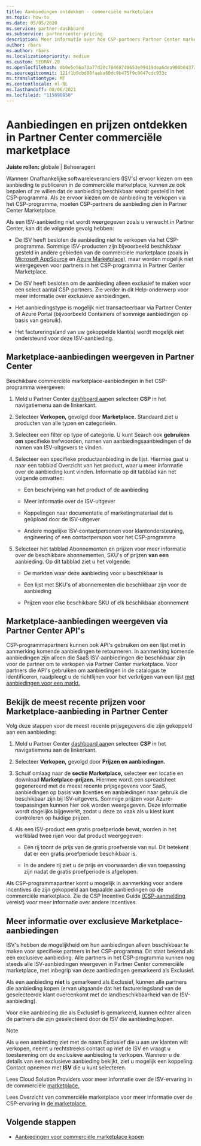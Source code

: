 ```yaml
---
title: Aanbiedingen ontdekken - commerciële marketplace
ms.topic: how-to
ms.date: 05/05/2020
ms.service: partner-dashboard
ms.subservice: partnercenter-pricing
description: Meer informatie over hoe CSP-partners Partner Center marketplace kunnen bekijken of doorzoeken op SaaS-aanbiedingen of prijzen van ISV's (Independent Software Vendors).
author: rbars
ms.author: rbars
ms.localizationpriority: medium
ms.custom: SEOMAY.20
ms.openlocfilehash: 0b0e5e56a73a77d20c70468740653e99419dea6dea900b043730ed9a4524d85b
ms.sourcegitcommit: 121f1b9cbd88faeba60dc9b475f9c0647cdc933c
ms.translationtype: MT
ms.contentlocale: nl-NL
ms.lasthandoff: 08/06/2021
ms.locfileid: "115690950"
---
```

# <a name="discover-offers-and-pricing-in-partner-center-commercial-marketplace"></a>Aanbiedingen en prijzen ontdekken in Partner Center commerciële marketplace

**Juiste rollen:** globale | Beheeragent

Wanneer Onafhankelijke softwareleveranciers (ISV's) ervoor kiezen om een aanbieding te publiceren in de commerciële marketplace, kunnen ze ook bepalen of ze willen dat de aanbieding beschikbaar wordt gesteld in het CSP-programma. Als ze ervoor kiezen om de aanbieding te verkopen via het CSP-programma, moeten CSP-partners de aanbieding zien in Partner Center Marketplace.

Als een ISV-aanbieding niet wordt weergegeven zoals u verwacht in Partner Center, kan dit de volgende gevolg hebben:

- De ISV heeft besloten de aanbieding niet te verkopen via het CSP-programma. Sommige ISV-producten zijn bijvoorbeeld beschikbaar gesteld in andere gebieden van de commerciële marketplace (zoals in [Microsoft AppSource](https://appsource.microsoft.com/) en [Azure Marketplace](https://azuremarketplace.microsoft.com/)), maar worden mogelijk niet weergegeven voor partners in het CSP-programma in Partner Center Marketplace.

- De ISV heeft besloten om de aanbieding alleen exclusief te maken voor een select aantal CSP-partners. Zie verder in dit Help-onderwerp voor meer informatie over exclusieve aanbiedingen.

- Het aanbiedingstype is mogelijk niet transacteerbaar via Partner Center of Azure Portal (bijvoorbeeld Containers of sommige aanbiedingen op basis van gebruik).

- Het factureringsland van uw gekoppelde klant(s) wordt mogelijk niet ondersteund voor deze ISV-aanbieding.

## <a name="view-marketplace-offers-in-partner-center"></a>Marketplace-aanbiedingen weergeven in Partner Center

Beschikbare commerciële marketplace-aanbiedingen in het CSP-programma weergeven:

1. Meld u Partner Center [dashboard aan](https://partner.microsoft.com/dashboard)en selecteer **CSP** in het navigatiemenu aan de linkerkant.

2. Selecteer **Verkopen,** gevolgd door **Marketplace.** Standaard ziet u producten van alle typen en categorieën.

3. Selecteer een filter op type of categorie. U kunt Search ook **gebruiken om** specifieke trefwoorden, namen van aanbiedingsaanbiedingen of de namen van ISV-uitgevers te vinden.

4. Selecteer een specifieke productaanbieding in de lijst. Hiermee gaat u naar een tabblad Overzicht van het product, waar u meer informatie over de aanbieding kunt vinden. Informatie op dit tabblad kan het volgende omvatten: 

    - Een beschrijving van het product of de aanbieding

    - Meer informatie over de ISV-uitgever

    - Koppelingen naar documentatie of marketingmateriaal dat is geüpload door de ISV-uitgever

    - Andere mogelijke ISV-contactpersonen voor klantondersteuning, engineering of een contactpersoon voor het CSP-programma

5. Selecteer het tabblad Abonnementen en prijzen voor meer informatie over de beschikbare abonnementen, SKU's of prijzen **van een** aanbieding. Op dit tabblad ziet u het volgende:

    - De markten waar deze aanbieding voor u beschikbaar is

    - Een lijst met SKU's of abonnementen die beschikbaar zijn voor de aanbieding

    - Prijzen voor elke beschikbare SKU of elk beschikbaar abonnement

## <a name="view-marketplace-offers-via-partner-center-apis"></a>Marketplace-aanbiedingen weergeven via Partner Center API's

CSP-programmapartners kunnen ook API's gebruiken om een lijst met in aanmerking komende aanbiedingen te retourneren. In aanmerking komende aanbiedingen zijn alleen die SaaS ISV-aanbiedingen die beschikbaar zijn voor de partner om te verkopen via Partner Center marketplace. Voor partners die API's gebruiken om aanbiedingen in de catalogus te identificeren, raadpleegt u de richtlijnen voor het verkrijgen van een lijst [met aanbiedingen voor een markt.](/partner-center/develop/create-subscription-azure-marketplace-products#get-a-list-of-offers-for-a-market)

## <a name="view-the-latest-marketplace-offer-pricing-in-partner-center"></a>Bekijk de meest recente prijzen voor Marketplace-aanbieding in Partner Center

Volg deze stappen voor de meest recente prijsgegevens die zijn gekoppeld aan een aanbieding:

1. Meld u Partner Center [dashboard aan](https://partner.microsoft.com/dashboard)en selecteer **CSP** in het navigatiemenu aan de linkerkant.

2. Selecteer **Verkopen,** gevolgd door **Prijzen en aanbiedingen.**

3. Schuif omlaag naar de **sectie Marketplace,** selecteer een locatie en download **Marketplace-prijzen.** Hiermee wordt een spreadsheet gegenereerd met de meest recente prijsgegevens voor SaaS, aanbiedingen op basis van licenties en aanbiedingen naar gebruik die beschikbaar zijn bij ISV-uitgevers. Sommige prijzen voor Azure-toepassingen kunnen hier ook worden weergegeven. Deze informatie wordt dagelijks bijgewerkt, zodat u deze zo vaak als u kiest kunt controleren op huidige prijzen.

4. Als een ISV-product een gratis proefperiode bevat, worden in het werkblad twee rijen voor dat product weergegeven:

    - Eén rij toont de prijs van de gratis proefversie van nul. Dit betekent dat er een gratis proefperiode beschikbaar is.

    - In de andere rij ziet u de prijs en voorwaarden die van toepassing zijn nadat de gratis proefperiode is afgelopen.

Als CSP-programmapartner komt u mogelijk in aanmerking voor andere incentives die zijn gekoppeld aan bepaalde aanbiedingen op de commerciële marketplace. Zie de CSP Incentive Guide [(CSP-aanmelding](https://aka.ms/partnerincentives) vereist) voor meer informatie over andere incentives.

## <a name="learn-about-marketplace-exclusive-offers"></a>Meer informatie over exclusieve Marketplace-aanbiedingen

ISV's hebben de mogelijkheid om hun aanbiedingen alleen beschikbaar te maken voor specifieke partners in het CSP-programma. Dit staat bekend als een exclusieve aanbieding. Alle partners in het CSP-programma kunnen nog steeds alle ISV-aanbiedingen weergeven in Partner Center commerciële marketplace, met inbegrip van deze aanbiedingen gemarkeerd als Exclusief.

Als een aanbieding **niet** is gemarkeerd als Exclusief, kunnen alle partners die aanbieding kopen (ervan uitgaande dat het factureringsland van de geselecteerde klant overeenkomt met de landbeschikbaarheid van de ISV-aanbieding).

Voor elke aanbieding die als Exclusief is gemarkeerd, kunnen echter alleen de partners die zijn geselecteerd door de ISV die aanbieding kopen.

> [!NOTE]
> Als u een aanbieding ziet met de naam Exclusief die u aan uw klanten wilt verkopen, neemt u rechtstreeks contact op met de ISV en vraagt u toestemming om de exclusieve aanbieding te verkopen. Wanneer u de details van een exclusieve aanbieding bekijkt, ziet u mogelijk een koppeling Contact opnemen met **ISV** die u kunt selecteren.

Lees Cloud Solution Providers voor meer informatie over de ISV-ervaring in de commerciële [marketplace.](/azure/marketplace/cloud-solution-providers)

Lees Overzicht van commerciële marketplace voor meer informatie over de CSP-ervaring in [de marketplace.](csp-commercial-marketplace-overview.md)

## <a name="next-steps"></a>Volgende stappen

- [Aanbiedingen voor commerciële marketplace kopen](csp-commercial-marketplace-purchase.md)